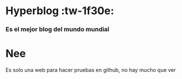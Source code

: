 # Hyperblog :tw-1f30e:
### **Es el mejor blog del mundo mundial**

# Nee
Es solo una web para hacer pruebas en github, no hay mucho que ver
